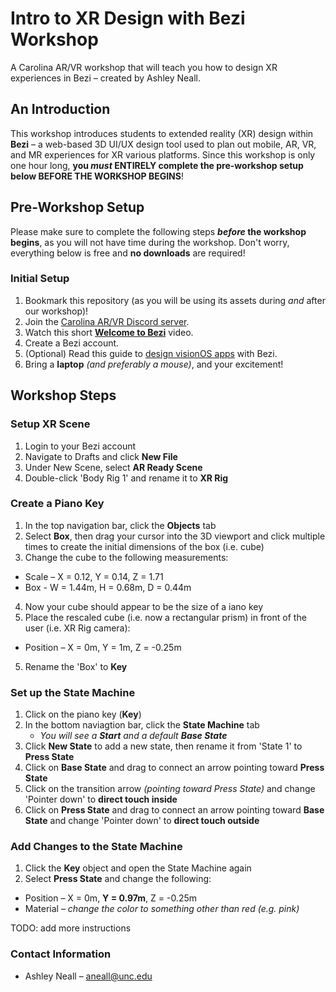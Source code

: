 # Intro to XR Design with Bezi Workshop
A Carolina AR/VR workshop that will teach you how to design XR experiences in Bezi – created by Ashley Neall.

## An Introduction
This workshop introduces students to extended reality (XR) design within **Bezi** – a web-based 3D UI/UX design tool used to plan out mobile, AR, VR, and MR experiences for XR various platforms. Since this workshop is only one hour long, **you _must_ ENTIRELY complete the pre-workshop setup below BEFORE THE WORKSHOP BEGINS**!

## Pre-Workshop Setup
Please make sure to complete the following steps ***before* the workshop begins**, as you will not have time during the workshop. Don't worry, everything below is free and **no downloads** are required!

### Initial Setup
1. Bookmark this repository (as you will be using its assets during _and_ after our workshop)!
2. Join the [Carolina AR/VR Discord server](https://discord.gg/cYseCtevW9).
3. Watch this short [**Welcome to Bezi**](https://www.bezi.com/bezi-101) video.
4. Create a Bezi account.
5. (Optional) Read this guide to [design visionOS apps](https://www.bezi.com/apple-vision-pro-guide) with Bezi.
6. Bring a **laptop** _(and preferably a mouse)_, and your excitement!

## Workshop Steps
### Setup XR Scene
1. Login to your Bezi account
2. Navigate to Drafts and click **New File**
4. Under New Scene, select **AR Ready Scene**
5. Double-click 'Body Rig 1' and rename it to **XR Rig**

### Create a Piano Key
1. In the top navigation bar, click the **Objects** tab
2. Select **Box**, then drag your cursor into the 3D viewport and click multiple times to create the initial dimensions of the box (i.e. cube)
3. Change the cube to the following measurements:
  * Scale – X = 0.12, Y = 0.14, Z = 1.71
  * Box - W = 1.44m, H = 0.68m, D = 0.44m
4. Now your cube should appear to be the size of a iano key
5. Place the rescaled cube (i.e. now a rectangular prism) in front of the user (i.e. XR Rig camera):
  *  Position – X = 0m, Y = 1m, Z = -0.25m
5. Rename the 'Box' to **Key**

### Set up the State Machine
1. Click on the piano key (**Key**)
2. In the bottom naviagtion bar, click the **State Machine** tab
   * _You will see a **Start** and a default **Base State**_
3. Click **New State** to add a new state, then rename it from 'State 1' to **Press State**
5. Click on **Base State** and drag to connect an arrow pointing toward **Press State**
6. Click on the transition arrow _(pointing toward Press State)_ and change 'Pointer down' to **direct touch inside**
7. Click on **Press State** and drag to connect an arrow pointing toward **Base State** and change 'Pointer down' to **direct touch outside**

### Add Changes to the State Machine
1. Click the **Key** object and open the State Machine again
2. Select **Press State** and change the following:
  * Position – X = 0m, **Y = 0.97m**, Z = -0.25m
  * Material – _change the color to something other than red (e.g. pink)_


TODO: add more instructions



### Contact Information
* Ashley Neall – aneall@unc.edu
